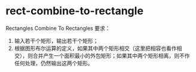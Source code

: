 # rect-combine-to-rectangle
Rectangles Combine To Rectangles
要求：
1.	输入若干个矩形，输出若干个矩形；
2.	根据图形布尔运算的定义，如果其中两个矩形相交（这里把相容也看作相交），则合并产生一个面积最小的外包矩形；如果其中两个矩形相离，则不作任何处理，仍然输出这两个矩形。
